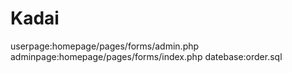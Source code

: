 # Kadai

userpage:homepage/pages/forms/admin.php
adminpage:homepage/pages/forms/index.php
datebase:order.sql
